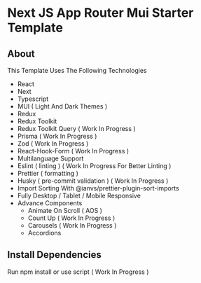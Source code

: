 # Next JS App Router Mui Starter Template

## About

This Template Uses The Following Technologies

- React
- Next
- Typescript
- MUI ( Light And Dark Themes )
- Redux
- Redux Toolkit
- Redux Toolkit Query ( Work In Progress )
- Prisma ( Work In Progress )
- Zod ( Work In Progress )
- React-Hook-Form ( Work In Progress )
- Multilanguage Support
- Eslint ( linting ) ( Work In Progress For Better Linting )
- Prettier ( formatting )
- Husky ( pre-commit validation ) ( Work In Progress )
- Import Sorting With @ianvs/prettier-plugin-sort-imports
- Fully Desktop / Tablet / Mobile Responsive
- Advance Components
  - Animate On Scroll ( AOS )
  - Count Up ( Work In Progress )
  - Carousels ( Work In Progress )
  - Accordions

## Install Dependencies

Run npm install or use script ( Work In Progress )
